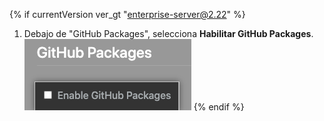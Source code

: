 {% if currentVersion ver_gt "enterprise-server@2.22" %}
1. Debajo de "GitHub Packages", selecciona **Habilitar GitHub Packages**. ![Casilla de verificación para habilitar GitHub Packages desde el menú de la consola de administración de Enterprise](/assets/images/help/package-registry/enable-github-packages.png)
{% endif %}
